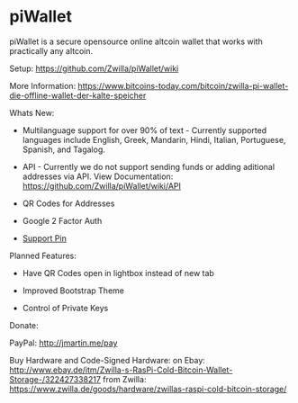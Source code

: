 piWallet
========

piWallet is a secure opensource online altcoin wallet that works with practically any altcoin.

Setup: https://github.com/Zwilla/piWallet/wiki

More Information: https://www.bitcoins-today.com/bitcoin/zwilla-pi-wallet-die-offline-wallet-der-kalte-speicher

Whats New:
- Multilanguage support for over 90% of text - Currently supported languages include English, Greek, Mandarin, Hindi, Italian, Portuguese, Spanish, and Tagalog.

- API - Currently we do not support sending funds or adding aditional addresses via API. View Documentation: https://github.com/Zwilla/piWallet/wiki/API

- QR Codes for Addresses

- Google 2 Factor Auth

- [Support Pin](https://github.com/Zwilla/piWallet/wiki/Support-Pin)


Planned Features:
- Have QR Codes open in lightbox instead of new tab

- Improved Bootstrap Theme 

- Control of Private Keys

Donate:

PayPal: http://jmartin.me/pay

Buy Hardware and Code-Signed Hardware:
on Ebay:  http://www.ebay.de/itm/Zwilla-s-RasPi-Cold-Bitcoin-Wallet-Storage-/322427338217
from Zwilla: https://www.zwilla.de/goods/hardware/zwillas-raspi-cold-bitcoin-storage/
